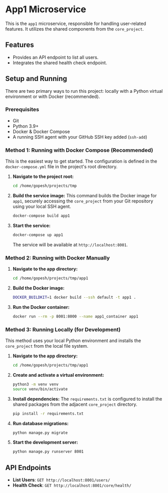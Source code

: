 # App1 Microservice

This is the `app1` microservice, responsible for handling user-related features. It utilizes the shared components from the `core_project`.

## Features

-   Provides an API endpoint to list all users.
-   Integrates the shared health check endpoint.

## Setup and Running

There are two primary ways to run this project: locally with a Python virtual environment or with Docker (recommended).

### Prerequisites

-   Git
-   Python 3.9+
-   Docker & Docker Compose
-   A running SSH agent with your GitHub SSH key added (`ssh-add`)

### Method 1: Running with Docker Compose (Recommended)

This is the easiest way to get started. The configuration is defined in the `docker-compose.yml` file in the project's root directory.

1.  **Navigate to the project root:**
    ```bash
    cd /home/gopesh/projects/tmp
    ```

2.  **Build the service image:**
    This command builds the Docker image for `app1`, securely accessing the `core_project` from your Git repository using your local SSH agent.
    ```bash
    docker-compose build app1
    ```

3.  **Start the service:**
    ```bash
    docker-compose up app1
    ```

    The service will be available at `http://localhost:8001`.

### Method 2: Running with Docker Manually

1.  **Navigate to the app directory:**
    ```bash
    cd /home/gopesh/projects/tmp/app1
    ```

2.  **Build the Docker image:**
    ```bash
    DOCKER_BUILDKIT=1 docker build --ssh default -t app1 .
    ```

3.  **Run the Docker container:**
    ```bash
    docker run --rm -p 8001:8000 --name app1_container app1
    ```

### Method 3: Running Locally (for Development)

This method uses your local Python environment and installs the `core_project` from the local file system.

1.  **Navigate to the app directory:**
    ```bash
    cd /home/gopesh/projects/tmp/app1
    ```

2.  **Create and activate a virtual environment:**
    ```bash
    python3 -m venv venv
    source venv/bin/activate
    ```

3.  **Install dependencies:**
    The `requirements.txt` is configured to install the shared packages from the adjacent `core_project` directory.
    ```bash
    pip install -r requirements.txt
    ```

4.  **Run database migrations:**
    ```bash
    python manage.py migrate
    ```

5.  **Start the development server:**
    ```bash
    python manage.py runserver 8001
    ```

## API Endpoints

-   **List Users**: `GET http://localhost:8001/users/`
-   **Health Check**: `GET http://localhost:8001/core/health/`